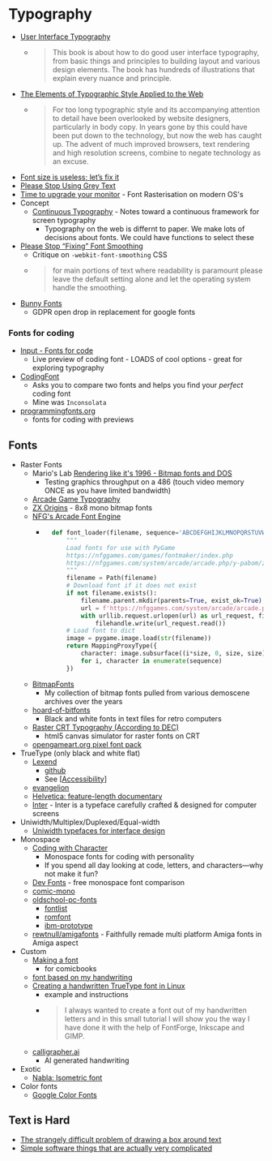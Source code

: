 Typography
==========

* [User Interface Typography](https://imperavi.com/books/ui-typography/)
    * > This book is about how to do good user interface typography, from basic things and principles to building layout and various design elements. The book has hundreds of illustrations that explain every nuance and principle. 
* [The Elements of Typographic Style Applied to the Web](http://webtypography.net/)
    * > For too long typographic style and its accompanying attention to detail have been overlooked by website designers, particularly in body copy. In years gone by this could have been put down to the technology, but now the web has caught up. The advent of much improved browsers, text rendering and high resolution screens, combine to negate technology as an excuse.
* [Font size is useless; let’s fix it](https://tonsky.me/blog/font-size/)
* [Please Stop Using Grey Text](https://tangledweb.xyz/please-stop-using-grey-text-3d3e71acfca8)
* [Time to upgrade your monitor](https://tonsky.me/blog/monitors/) - Font Rasterisation on modern OS's
* Concept
    * [Continuous Typography](https://maxkoehler.com/posts/continuous-typography/) - Notes toward a continuous framework for screen typography
        * Typography on the web is differnt to paper. We make lots of decisions about fonts. We could have functions to select these
* [Please Stop “Fixing” Font Smoothing](https://usabilitypost.com/2012/11/05/stop-fixing-font-smoothing/)
    * Critique on `-webkit-font-smoothing` CSS
    * > for main portions of text where readability is paramount please leave the default setting alone and let the operating system handle the smoothing.
* [Bunny Fonts](https://fonts.bunny.net/about)
    * GDPR open drop in replacement for google fonts

### Fonts for coding

* [Input - Fonts for code](https://input.djr.com/preview/)
    * Live preview of coding font - LOADS of cool options - great for exploring typography
* [CodingFont](https://www.codingfont.com/)
    * Asks you to compare two fonts and helps you find your _perfect_ coding font
    * Mine was `Inconsolata`
* [programmingfonts.org](https://www.programmingfonts.org/)
    * fonts for coding with previews


Fonts
-----

* Raster Fonts
    * Mario's Lab [Rendering like it's 1996 - Bitmap fonts and DOS](https://marioslab.io/posts/rendering-like-its-1996/dos-nostalgia/)
        * Testing graphics throughput on a 486 (touch video memory ONCE as you have limited bandwidth)
    * [Arcade Game Typography](https://readonlymemory.vg/shop/book/arcade-game-typography/)
    * [ZX Origins](https://damieng.com/typography/zx-origins) - 8x8 mono bitmap fonts
    * [NFG's Arcade Font Engine](https://nfggames.com/games/fontmaker/lister.php)
        * ```python
            def font_loader(filename, sequence='ABCDEFGHIJKLMNOPQRSTUVWXYZ0123456789', size=8, font_name='aof2'):
                """
                Load fonts for use with PyGame
                https://nfggames.com/games/fontmaker/index.php
                https://nfggames.com/system/arcade/arcade.php/y-pabom/z-0/x-ABCDEFGHIJKLMNOPQRSTUVWXYZ01234567890
                """
                filename = Path(filename)
                # Download font if it does not exist
                if not filename.exists():
                    filename.parent.mkdir(parents=True, exist_ok=True)
                    url = f'https://nfggames.com/system/arcade/arcade.php/y-{font_name}/z-{(size/8)-1}/x-{sequence}'
                    with urllib.request.urlopen(url) as url_request, filename.open(mode='wb') as filehandle:
                        filehandle.write(url_request.read())
                # Load font to dict
                image = pygame.image.load(str(filename))
                return MappingProxyType({
                    character: image.subsurface((i*size, 0, size, size))
                    for i, character in enumerate(sequence)
                })
          ```
    * [BitmapFonts](https://github.com/ianhan/BitmapFonts/blob/main/README.md)
        * My collection of bitmap fonts pulled from various demoscene archives over the years
    * [hoard-of-bitfonts](https://github.com/robhagemans/hoard-of-bitfonts/)
        * Black and white fonts in text files for retro computers
    * [Raster CRT Typography (According to DEC)](https://www.masswerk.at/nowgobang/2019/dec-crt-typography)
        * html5 canvas simulator for raster fonts on CRT
    * [opengameart.org pixel font pack](https://opengameart.org/content/bitmap-font-pack)
* TrueType (only black and white flat)
    * [Lexend](https://www.lexend.com/)
        * [github](https://github.com/ThomasJockin/lexend)
        * See [[Accessibility]]
    * [evangelion](https://fontsinuse.com/uses/28760/neon-genesis-evangelion)
    * [Helvetica: feature-length documentary](https://www.hustwit.com/helvetica)
    * [Inter](https://rsms.me/inter/) - Inter is a typeface carefully crafted & designed for computer screens
* Uniwidth/Multiplex/Duplexed/Equal-width
    * [Uniwidth typefaces for interface design](https://uxdesign.cc/uniwidth-typefaces-for-interface-design-b6e8078dc0f7)
* Monospace
    * [Coding with Character](https://realdougwilson.com/writing/coding-with-character)
        * Monospace fonts for coding with personality
        * If you spend all day looking at code, letters, and characters—why not make it fun?
    * [Dev Fonts](https://devfonts.gafi.dev/) - free monospace font comparison
    * [comic-mono](https://dtinth.github.io/comic-mono-font/)
    * [oldschool-pc-fonts](https://int10h.org/oldschool-pc-fonts/readme/)
        * [fontlist](https://int10h.org/oldschool-pc-fonts/fontlist/)
        * [romfont](https://github.com/spacerace/romfont)
        * [ibm-prototype](https://int10h.org/blog/2016/03/olympiad-ibm-prototype-fonts-unearthed/)
    * [rewtnull/amigafonts](https://github.com/rewtnull/amigafonts) - Faithfully remade multi platform Amiga fonts in Amiga aspect 
* Custom
    * [Making a font](https://kokorobot.ca/site/making_a_font.html)
        * for comicbooks
    * [font based on my handwriting](https://sachachua.com/blog/2020/06/pythonfontforgeorg-i-made-a-font-based-on-my-handwriting/)
    * [Creating a handwritten TrueType font in Linux](https://gordonlesti.com/creating-a-handwritten-truetype-font-in-linux/)
        * example and instructions
        * > I always wanted to create a font out of my handwritten letters and in this small tutorial I will show you the way I have done it with the help of FontForge, Inkscape and GIMP.
    * [calligrapher.ai](https://www.calligrapher.ai/)
        * AI generated handwriting
* Exotic
    * [Nabla: Isometric font](https://nabla.typearture.com/)
* Color fonts
    * [Google Color Fonts](https://fonts.google.com/knowledge/introducing_type/introducing_color_fonts)

Text is Hard
------------
* [The strangely difficult problem of drawing a box around text](https://blog.battlefy.com/the-strangely-difficult-problem-of-drawing-a-box-around-text-e6a70bdf6bb9)
* [Simple software things that are actually very complicated](https://www.construct.net/en/blogs/ashleys-blog-2/simple-software-things-1587)

[//begin]: # "Autogenerated link references for markdown compatibility"
[Accessibility]: accessibility.md "Accessibility"
[//end]: # "Autogenerated link references"